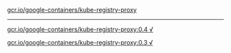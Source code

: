 [gcr.io/google-containers/kube-registry-proxy](https://hub.docker.com/r/anjia0532/kube-registry-proxy/tags/) 

----
[gcr.io/google-containers/kube-registry-proxy:0.4 √](https://hub.docker.com/r/anjia0532/kube-registry-proxy/tags/)

[gcr.io/google-containers/kube-registry-proxy:0.3 √](https://hub.docker.com/r/anjia0532/kube-registry-proxy/tags/)

